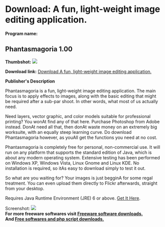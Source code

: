# Download: A fun, light-weight image editing application.

**Program name:**

## Phantasmagoria 1.00

  
**Thumbshot:** ![](http://www.freewarefiles.com/screenshot/phantasmagoria_md.jpg)   
  
**Download link:** [Download A fun, light-weight image editing application.](http://freesoftwares.boysofts.com/Phantasmagoria_program_41529.html)  
  


**Publisher's Description**  
  


Phantasmagoria is a fun, light-weight image editing application. The main focus is to apply effects to images, along with the basic editing that might be required after a sub-par shoot. In other words, what most of us actually need. 

Need layers, vector graphic, and color models suitable for professional printing? You wonAt find any of that here. Purchase Photoshop from Adobe instead. DonAt need all that, then donAt waste money on an extremely big worksuite, with an equally steep learning curve. Do download Phantasmagoria however, as youAll get the functions you need at no cost.

Phantasmagoria is completely free for personal, non-commercial use. It will run on any platform that supports the standard edition of Java, which is about any modern operating system. Extensive testing has been performed on Windows XP, Windows Vista, Linux Gnome and Linux KDE. No installation is required, so itAs easy to download simply to test it out.

So what are you waiting for? Your images is just begginA for some regal treatment. You can even upload them directly to Flickr afterwards, straight from your desktop.

Requires Java Runtime Environment (JRE) 6 or above. [Get It Here](http://java.sun.com/javase/downloads/index.jsp).

  
  
Screenshot: ![](http://www.freewarefiles.com/screenshot/phantasmagoria.jpg)   
**For more freeware softwares visit [Freeware software downloads.](http://freesoftwares.boysofts.com/)**   
**And [Free softwares and php script downloads.](http://www.boysofts.com/)**
